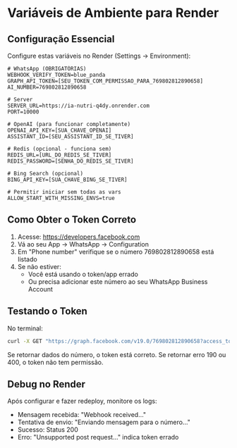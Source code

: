 # Variáveis de Ambiente para Render

## Configuração Essencial

Configure estas variáveis no Render (Settings → Environment):

```env
# WhatsApp (OBRIGATÓRIAS)
WEBHOOK_VERIFY_TOKEN=blue_panda
GRAPH_API_TOKEN=[SEU_TOKEN_COM_PERMISSAO_PARA_769802812890658]
AI_NUMBER=769802812890658

# Server
SERVER_URL=https://ia-nutri-q4dy.onrender.com
PORT=10000

# OpenAI (para funcionar completamente)
OPENAI_API_KEY=[SUA_CHAVE_OPENAI]
ASSISTANT_ID=[SEU_ASSISTANT_ID_SE_TIVER]

# Redis (opcional - funciona sem)
REDIS_URL=[URL_DO_REDIS_SE_TIVER]
REDIS_PASSWORD=[SENHA_DO_REDIS_SE_TIVER]

# Bing Search (opcional)
BING_API_KEY=[SUA_CHAVE_BING_SE_TIVER]

# Permitir iniciar sem todas as vars
ALLOW_START_WITH_MISSING_ENVS=true
```

## Como Obter o Token Correto

1. Acesse: https://developers.facebook.com
2. Vá ao seu App → WhatsApp → Configuration
3. Em "Phone number" verifique se o número 769802812890658 está listado
4. Se não estiver:
   - Você está usando o token/app errado
   - Ou precisa adicionar este número ao seu WhatsApp Business Account

## Testando o Token

No terminal:
```bash
curl -X GET "https://graph.facebook.com/v19.0/769802812890658?access_token=SEU_TOKEN"
```

Se retornar dados do número, o token está correto.
Se retornar erro 190 ou 400, o token não tem permissão.

## Debug no Render

Após configurar e fazer redeploy, monitore os logs:
- Mensagem recebida: "Webhook received..."
- Tentativa de envio: "Enviando mensagem para o número..."
- Sucesso: Status 200
- Erro: "Unsupported post request..." indica token errado

